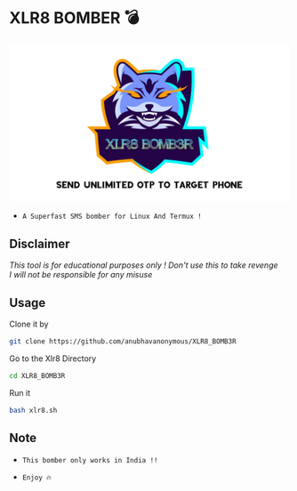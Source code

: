 # XLR8 BOMBER :bomb:
<img src="logo.jpg"><br>
* `A Superfast SMS bomber for Linux And Termux !`

## Disclaimer
*This tool is for educational purposes only !*
_Don't use this to take revenge_<br />
*I will not be responsible for any misuse*

## Usage
Clone it by
```bash
git clone https://github.com/anubhavanonymous/XLR8_BOMB3R
```
Go to the Xlr8 Directory
```bash
cd XLR8_BOMB3R
```
Run it
```bash
bash xlr8.sh
```

## Note
* `This bomber only works in India !!`

* `Enjoy 🔥`
